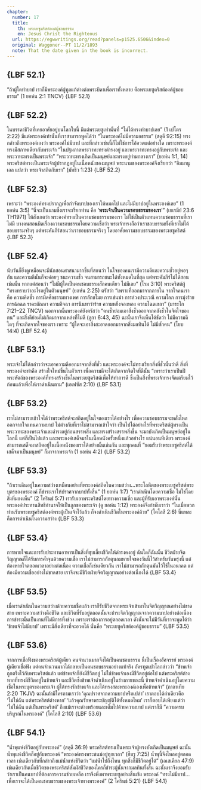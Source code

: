 ```yaml
---
chapter:
  number: 17
  title:
    th: พระเยซูคริสต์องค์ผู้ชอบธรรม
    en: Jesus Christ the Righteous
  url: https://egwwritings.org/read?panels=p1525.6506&index=0
  original: Waggoner--PT 11/2/1893
  note: That the date given in the book is incorrect.
---
```


## {LBF 52.1}

“ถ้าผู้ใดทำบาป เราก็มีพระองค์ผู้ทูลแก้ต่างต่อพระบิดาเพื่อเราทั้งหลาย คือพระเยซูคริสต์องค์ผู้ชอบธรรม” (1 ยอห์น 2:1 TNCV) {LBF 52.1}

## {LBF 52.2}

ในบรรดาชีวิตที่เคยอาศัยอยู่บนโลกใบนี้ มีแต่พระเยซูเท่านั้นที่ “ไม่ได้ทรงทำบาปเลย” (1 เปโตร 2:22) มีแต่พระองค์เท่านั้นที่เราสามารถพูดได้ว่า “ในพระองค์ไม่มีความอธรรม” (สดุดี 92:15) ทรงกล่าวถึงพระองค์เองว่า พระองค์ไม่มีบาป และที่กล่าวเช่นนี้ก็ไม่ใช่การโอ้อวดแต่อย่างใด เพราะพระองค์ทรงมีสภาพเดียวกับพระเจ้า “ในปฐมกาลพระวาทะทรงดำรงอยู่ และพระวาทะทรงอยู่กับพระเจ้า และพระวาทะทรงเป็นพระเจ้า” “พระวาทะทรงเกิดเป็นมนุษย์และทรงอยู่ท่ามกลางเรา” (ยอห์น 1:1, 14) พระคริสต์ทรงเป็นพระเจ้าผู้ปรากฏอยู่ในเนื้อหนังของมนุษย์ พระนามของพระองค์จึงเรียกว่า “อิมมานูเอล แปลว่า พระเจ้าสถิตกับเรา” (มัทธิว 1:23) {LBF 52.2}

## {LBF 52.3}

เพราะว่า “พระองค์ทรงปรากฏเพื่อกำจัดบาปของเราให้หมดไป และไม่มีบาปอยู่ในพระองค์เลย” (1 ยอห์น 3:5) “นี่จะเป็นนามซึ่งเราจะเรียกท่าน คือ ‘**พระเจ้าเป็นความชอบธรรมของเรา**’” (เยเรมีย์ 23:6 TH1971) ให้สังเกตว่า พระองค์ทรงเป็นความชอบธรรมของเรา ไม่ใช่เป็นตัวแทนความชอบธรรมที่เราไม่มี บางคนสอนผิดเรื่องความชอบธรรมโดยความเชื่อว่า พระเจ้าทรงถือว่าเราชอบธรรมทั้งที่เราไม่ได้ชอบธรรมจริงๆ แต่พระคัมภีร์สอนว่าเราชอบธรรมจริงๆ โดยอาศัยความชอบธรรมของพระเยซูคริสต์ {LBF 52.3}

## {LBF 52.4}

นับวันก็ยิ่งดูเหมือนจะมีนักสอนศาสนามากขึ้นที่สอนว่า ในใจของคนเรามีความดีและความชั่วอยู่พอๆ กัน และความดีนั้นก็จะค่อยๆ ชนะความชั่ว จนสามารถชนะได้ทั้งหมดในที่สุด แต่พระคัมภีร์ไม่ได้สอนเช่นนั้น หากแต่สอนว่า “ไม่มีผู้ใดเป็นคนชอบธรรมสักคนเดียว ไม่มีเลย” (โรม 3:10) พระคริสต์ผู้ “ทรงทราบว่าอะไรอยู่ในตัวมนุษย์” (ยอห์น 2:25) ตรัสว่า “เพราะที่ออกมาจากภายใน จากใจคนเราคือ ความคิดชั่ว การผิดศีลธรรมทางเพศ การลักขโมย การเข่นฆ่า การล่วงประเวณี ความโลภ การมุ่งร้าย การฉ้อฉล ราคะตัณหา ความอิจฉา การนินทาว่าร้าย ความหยิ่งจองหอง ความโฉดเขลา” (มาระโก 7:21–22 TNCV) นอกจากนั้นพระองค์ยังตรัสว่า “คนชั่วย่อมเอาสิ่งชั่วออกจากคลังชั่วในจิตใจของตน” และสิ่งดีย่อมไม่เกิดมาจากแหล่งที่ไม่ดี (ลูกา 6:43, 45) ฉะนั้นเราจึงเห็นได้ชัดว่า ไม่มีความดีใดๆ ที่จะเกิดจากใจของเรา เพราะ “ผู้ใดจะเอาสิ่งสะอาดออกมาจากสิ่งมลทินได้ ไม่มีสักคน” (โยบ 14:4) {LBF 52.4}

## {LBF 53.1}

พระเจ้าไม่ได้กล่าวว่าจะเอาความดีออกมาจากสิ่งที่ชั่ว และพระองค์จะไม่ทรงเรียกสิ่งที่ชั่วนั้นว่าดี สิ่งที่พระองค์จะทำคือ สร้างใจใหม่ขึ้นในตัวเรา เพื่อความดีจะได้เกิดจากจิตใจที่ดีนั้น “เพราะว่าเราเป็นฝีพระหัตถ์ของพระองค์ที่ทรงสร้างขึ้นในพระเยซูคริสต์เพื่อให้ทำการดี ซึ่งเป็นสิ่งที่พระเจ้าทรงจัดเตรียมไว้ก่อนแล้วเพื่อให้เราดำเนินตาม” (เอเฟซัส 2:10) {LBF 53.1}

## {LBF 53.2}

เราไม่สามารถเข้าใจได้ว่าพระคริสต์จะสถิตอยู่ในใจของเราได้อย่างไร เพื่อความชอบธรรมจะหลั่งไหลออกจากใจแทนความบาป ไม่ต่างกับที่เราไม่สามารถเข้าใจว่า เป็นไปได้อย่างไรที่พระคริสต์ผู้ทรงเป็นพระวาทะของพระเจ้าและดำรงอยู่ก่อนสรรพสิ่ง และทรงสร้างสรรพสิ่งขึ้น จะมาบังเกิดเป็นมนุษย์อยู่ในโลกนี้ แต่ก็เป็นไปแล้ว และพระองค์เสด็จมาในเนื้อหนังครั้งหนึ่งแล้วอย่างไร แน่นอนทีเดียว พระองค์สามารถเสด็จมาสถิตอยู่ในเนื้อหนังของเราได้อย่างนั้นเช่นกัน และทุกคนที่ “ยอมรับว่าพระเยซูคริสต์ได้เสด็จมาเป็นมนุษย์” ก็มาจากพระเจ้า (1 ยอห์น 4:2) {LBF 53.2}

## {LBF 53.3}

“ถ้าเราเดินอยู่ในความสว่างเหมือนอย่างที่พระองค์สถิตในความสว่าง…พระโลหิตของพระเยซูคริสต์พระบุตรของพระองค์ ก็ชำระเราให้ปราศจากบาปทั้งสิ้น” (1 ยอห์น 1:7) “เราดำเนินโดยความเชื่อ ไม่ใช่โดยสิ่งที่มองเห็น” (2 โครินธ์ 5:7) เรารับเอาพระคริสต์โดยทางความเชื่อ และผู้ที่รับเอาพระองค์นั้น พระองค์ประทานสิทธิอำนาจให้เป็นลูกของพระเจ้า (ดู ยอห์น 1:12) พระองค์จึงกำชับเราว่า “ในเมื่อพวกท่านรับพระเยซูคริสต์องค์พระผู้เป็นเจ้าไว้แล้ว ก็จงดำเนินชีวิตในพระองค์ด้วย” (โคโลสี 2:6) นี่แหละคือการดำเนินในความสว่าง {LBF 53.3}

## {LBF 53.4}

การหายใจและการรับประทานอาหารเป็นสิ่งที่ชุบเลี้ยงชีวิตให้ดำรงคงอยู่ ฉันใดก็ฉันนั้น ชีวิตฝ่ายจิตวิญญาณก็ได้รับการค้ำจุนด้วยความเชื่อ เราไม่สามารถกักตุนลมหายใจของวันนี้ไว้สำหรับวันพรุ่งนี้ แต่ต้องหายใจตลอดเวลาอย่างต่อเนื่อง ความเชื่อก็เช่นเดียวกัน เราไม่สามารถกักตุนมันไว้ใช้ในอนาคต แต่ต้องมีความเชื่ออย่างไม่ขาดสาย เราจึงจะมีชีวิตฝ่ายจิตวิญญาณอย่างต่อเนื่องได้ {LBF 53.4}

## {LBF 53.5}

เมื่อเราดำเนินในความสว่างด้วยความเชื่อแล้ว เราก็รับชีวิตจากพระเจ้าเข้ามาในจิตวิญญาณอย่างไม่ขาดสาย เพราะความสว่างคือชีวิต และชีวิตที่รับอยู่ตลอดนั้นจะชำระจิตวิญญาณจากความบาปอย่างต่อเนื่อง การชำระนั้นเป็นงานที่ไม่มีการทิ้งช่วง เพราะเราต้องการอยู่ตลอดเวลา ดังนั้นจะไม่มีวันที่เราจะพูดได้ว่า ‘ข้าพเจ้าไม่มีบาป’ เพราะมีสิ่งเดียวที่จะอวดได้ นั่นคือ “พระเยซูคริสต์องค์ผู้ชอบธรรม” {LBF 53.5}

## {LBF 53.6}

จากการเชื่อฟังของพระคริสต์ผู้เดียว คนจำนวนมากจึงได้เป็นคนชอบธรรม นี่เป็นเรื่องอัศจรรย์ พระองค์ผู้เดียวเชื่อฟัง แต่คนจำนวนมากได้กลายเป็นคนชอบธรรมอย่างแท้จริง อัครทูตเปาโลกล่าวว่า “ข้าพเจ้าถูกตรึงไว้กับพระคริสต์แล้ว แต่ข้าพเจ้าก็ยังมีชีวิตอยู่ ไม่ใช่ข้าพเจ้าเองมีชีวิตอยู่ต่อไป แต่พระคริสต์ต่างหากที่ทรงมีชีวิตอยู่ในข้าพเจ้า และชีวิตซึ่งข้าพเจ้าดำเนินอยู่ในร่างกายขณะนี้ ข้าพเจ้าดำเนินอยู่โดยความเชื่อในพระบุตรของพระเจ้า ผู้ได้ทรงรักข้าพเจ้า และได้ทรงสละพระองค์เองเพื่อข้าพเจ้า” (กาลาเทีย 2:20 TKJV) ฉะนั้นถ้ามีใครถามเราว่า ‘คุณปราศจากความบาปหรือเปล่า’ เราตอบได้คำเดียวคือ ‘ไม่ใช่ฉัน แต่พระคริสต์ต่างหาก’ ‘แล้วคุณรักษาพระบัญญัติได้ทั้งหมดไหม’ เราก็ตอบได้เพียงแต่ว่า ‘ไม่ใช่ฉัน แต่เป็นพระคริสต์’ ถึงแม้เราจะด่างพร้อยและเต็มไปด้วยความบาป แต่เราก็มี “ความครบบริบูรณ์ในพระองค์” (โคโลสี 2:10) {LBF 53.6}

## {LBF 54.1}

“น้ำพุแห่งชีวิตอยู่กับพระองค์” (สดุดี 36:9) พระคริสต์ทรงเป็นพระเจ้าผู้ทรงบังเกิดเป็นมนุษย์ ฉะนั้นน้ำพุแห่งชีวิตก็อยู่กับพระองค์ “พระองค์ทรงพระชนม์อยู่ทุกเวลา” (ฮีบรู 7:25) น้ำพุนี้จึงไหลอยู่ตลอดเวลา เช่นเดียวกับที่กล่าวถึงแม่น้ำแห่งชีวิตว่า “แม่น้ำไปถึงไหน ทุกสิ่งก็มีชีวิตอยู่ได้” (เอเสเคียล 47:9) เช่นเดียวกันเมื่อชีวิตของพระคริสต์สัมผัสชีวิตของใครก็ชำระผู้นั้นจากมลทินทั้งสิ้น ฉะนั้นเราจึงยอมรับว่าเราเป็นคนบาปที่ต้องการความช่วยเหลือ เราจึงพึ่งพาพระเยซูอย่างสิ้นเชิง พระองค์ “ทรงไม่มีบาป…เพื่อเราจะได้เป็นคนชอบธรรมของพระเจ้าทางพระองค์” (2 โครินธ์ 5:21) {LBF 54.1}
